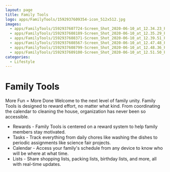 ```yaml
---
layout: page
title: Family Tools
logo: apps/FamilyTools/1592937609354-icon_512x512.jpg
images:
  - apps/FamilyTools/1592937607724-Screen_Shot_2020-06-10_at_12.34.23_PM_409x731.jpg
  - apps/FamilyTools/1592937608189-Screen_Shot_2020-06-10_at_12.35.29_PM_408x731.jpg
  - apps/FamilyTools/1592937608371-Screen_Shot_2020-06-10_at_12.39.51_PM_411x731.jpg
  - apps/FamilyTools/1592937608567-Screen_Shot_2020-06-10_at_12.47.48_PM_407x732.jpg
  - apps/FamilyTools/1592937608799-Screen_Shot_2020-06-10_at_12.48.36_PM_407x732.jpg
  - apps/FamilyTools/1592937609100-Screen_Shot_2020-06-10_at_12.51.50_PM_405x733.jpg
categories:
  - Lifestyle
---
```


# Family Tools

More Fun = More Done
Welcome to the next level of family unity. Family Tools is designed to reward effort, no matter what kind. From coordinating the calendar to cleaning the house, organization has never been so accessible.

* Rewards - Family Tools is centered on a reward system to help family members stay motivated.
* Tasks - Track everything from daily chores like washing the dishes to periodic assignments like science fair projects.
* Calendar - Access your family's schedule from any device to know who will be where at what time.
* Lists - Share shopping lists, packing lists, birthday lists, and more, all with real-time updates.
